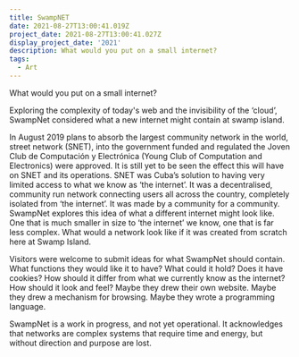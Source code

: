 ```yaml
---
title: SwampNET
date: 2021-08-27T13:00:41.019Z
project_date: 2021-08-27T13:00:41.027Z
display_project_date: '2021'
description: What would you put on a small internet?
tags:
  - Art
---
```

What would you put on a small internet?

Exploring the complexity of today's web and the invisibility of the ‘cloud’, SwampNet considered what a new internet might contain at swamp island.

In August 2019 plans to absorb the largest community network in the world, street network (SNET), into the government funded and regulated the Joven Club de Computación y Electrónica (Young Club of Computation and Electronics) were approved. It is still yet to be seen the effect this will have on SNET and its operations. SNET was Cuba’s solution to having very limited access to what we know as ‘the internet’. It was a decentralised, community run network connecting users all across the country, completely isolated from ‘the internet’. It was made by a community for a community. SwampNet explores this idea of what a different internet might look like. One that is much smaller in size to ‘the internet’ we know, one that is far less complex. What would a network look like if it was created from scratch here at Swamp Island.

Visitors were welcome to submit ideas for what SwampNet should contain. What functions they would like it to have? What could it hold? Does it have cookies? How should it differ from what we currently know as the internet? How should it look and feel? Maybe they drew their own website. Maybe they drew a mechanism for browsing. Maybe they wrote a programming language.

SwampNet is a work in progress, and not yet operational. It acknowledges that networks are complex systems that require time and energy, but without direction and purpose are lost.